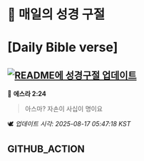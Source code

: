 # 🙏 매일의 성경 구절
# [Daily Bible verse]
## [![README에 성경구절 업데이트](https://github.com/DONGSUKA/first_test/actions/workflows/update-readme-bible.yml/badge.svg)](https://github.com/DONGSUKA/first_test/actions/workflows/update-readme-bible.yml)
<!-- START_BIBLE_VERSE -->
📖 **에스라 2:24**
> 아스마? 자손이 사십이 명이요

🕊️ _업데이트 시각: 2025-08-17 05:47:18 KST_
  <!-- END_BIBLE_VERSE -->
## GITHUB_ACTION
